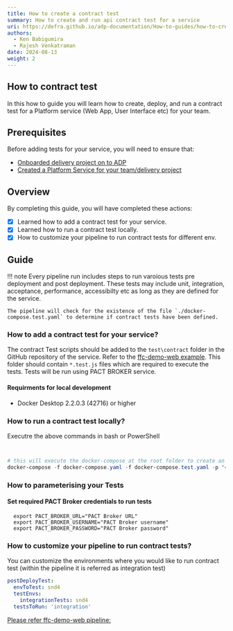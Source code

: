 ```yaml
---
title: How to create a contract test
summary: How to create and run api contract test for a service
uri: https://defra.github.io/adp-documentation/How-to-guides/how-to-create-contract-test/
authors:
  - Ken Babigumira
  - Rajesh Venkatraman
date: 2024-08-13
weight: 2
---
```


## How to contract test

In this how to guide you will learn how to create, deploy, and run a contract test for a Platform service (Web App, User Interface etc) for your team.

## Prerequisites

Before adding tests for your service, you will need to ensure that:

- [Onboarded delivery project on to ADP](../../Getting-Started/onboarding-a-delivery-project.md)
- [Created a Platform Service for your team/delivery project](../../How-to-guides/Platform-Services/how-to-create-a-platform-service.md)

## Overview

By completing this guide, you will have completed these actions:

- [x] Learned how to add a contract test for your service.
- [X] Learned how to run a contract test locally.
- [X] How to customize your pipeline to run contract tests for different env.

## Guide

!!! note
    Every pipeline run includes steps to run varoious tests pre deployment and post deployment. These tests may include unit, integration, acceptance, performance, accessibilty etc as long as they are defined for the service.

    The pipeline will check for the existence of the file `./docker-compose.test.yaml` to determine if contract tests have been defined.

### How to add a contract test for your service?

The contract Test scripts should be added to the `test\contract` folder in the GitHub repository of the service. Refer to the [ffc-demo-web example](https://github.com/DEFRA/ffc-demo-web/tree/main/test/contract). This folder should contain `*.test.js` files which are required to execute the tests. Tests will be run using PACT BROKER service.

#### Requirments for local development

- Docker Desktop 2.2.0.3 (42716) or higher

### How to run a contract test locally?

Executre the above commands in bash or PowerShell

```ps1


# this will execute the docker-compose at the root folder to create an instance of the service and its dependences
docker-compose -f docker-compose.yaml -f docker-compose.test.yaml -p "<<servicename>>-test" up

```

### How to parameterising your Tests

#### Set required PACT Broker credentials to run tests

```shell
  export PACT_BROKER_URL="PACT Broker URL"
  export PACT_BROKER_USERNAME="PACT Broker username"
  export PACT_BROKER_PASSWORD="PACT Broker password"
```



### How to customize your pipeline to run contract tests?

You can customize the environments where you would like to run contract test (within the pipeline it is referred as integration test)

```yaml
postDeployTest:
  envToTest: snd4      
  testEnvs:
    integrationTests: snd4
  testsToRun: 'integration'
```

[Please refer ffc-demo-web pipeline:](https://github.com/DEFRA/ffc-demo-web/blob/main/.azuredevops/build.yaml)
